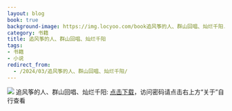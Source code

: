 ```yaml
---
layout: blog
book: true
background-image: https://img.locyoo.com/book追风筝的人、群山回唱、灿烂千阳.jpg
category: 书籍
title: 追风筝的人、群山回唱、灿烂千阳
tags:
- 书籍
- 小说
redirect_from:
  - /2024/03/追风筝的人、群山回唱、灿烂千阳/
---
```

![](https://img.locyoo.com/book追风筝的人、群山回唱、灿烂千阳.jpg)
追风筝的人、群山回唱、灿烂千阳: <a name = "ref1" href="https://url18.ctfile.com/f/50983618-1439916766-a8a1bc?p=3619">点击下载</a>，访问密码请点击右上方“关于”自行查看